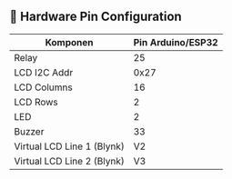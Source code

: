 ## 🔌 Hardware Pin Configuration

| Komponen     | Pin Arduino/ESP32 |
|--------------|-------------------|
| Relay        | 25                |
| LCD I2C Addr | 0x27              |
| LCD Columns  | 16                |
| LCD Rows     | 2                 |
| LED          | 2                 |
| Buzzer       | 33                |
| Virtual LCD Line 1 (Blynk) | V2  |
| Virtual LCD Line 2 (Blynk) | V3  |
